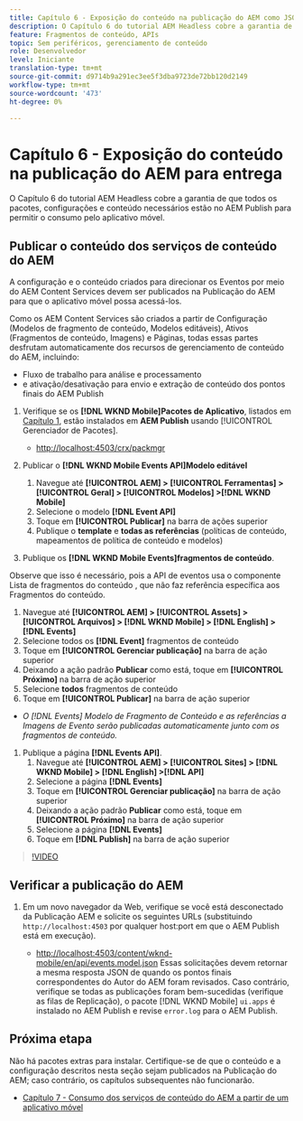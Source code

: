 ```yaml
---
title: Capítulo 6 - Exposição do conteúdo na publicação do AEM como JSON - Serviços de conteúdo
description: O Capítulo 6 do tutorial AEM Headless cobre a garantia de que todos os pacotes, configurações e conteúdo necessários estão no AEM Publish para permitir o consumo do aplicativo móvel.
feature: Fragmentos de conteúdo, APIs
topic: Sem periféricos, gerenciamento de conteúdo
role: Desenvolvedor
level: Iniciante
translation-type: tm+mt
source-git-commit: d9714b9a291ec3ee5f3dba9723de72bb120d2149
workflow-type: tm+mt
source-wordcount: '473'
ht-degree: 0%

---
```



# Capítulo 6 - Exposição do conteúdo na publicação do AEM para entrega

O Capítulo 6 do tutorial AEM Headless cobre a garantia de que todos os pacotes, configurações e conteúdo necessários estão no AEM Publish para permitir o consumo pelo aplicativo móvel.

## Publicar o conteúdo dos serviços de conteúdo do AEM

A configuração e o conteúdo criados para direcionar os Eventos por meio do AEM Content Services devem ser publicados na Publicação do AEM para que o aplicativo móvel possa acessá-los.

Como os AEM Content Services são criados a partir de Configuração (Modelos de fragmento de conteúdo, Modelos editáveis), Ativos (Fragmentos de conteúdo, Imagens) e Páginas, todas essas partes desfrutam automaticamente dos recursos de gerenciamento de conteúdo do AEM, incluindo:

* Fluxo de trabalho para análise e processamento
* e ativação/desativação para envio e extração de conteúdo dos pontos finais do AEM Publish

1. Verifique se os **[!DNL WKND Mobile]Pacotes de Aplicativo**, listados em [Capítulo 1](./chapter-1.md#wknd-mobile-application-packages), estão instalados em **AEM Publish** usando [!UICONTROL Gerenciador de Pacotes].
   * [http://localhost:4503/crx/packmgr](http://localhost:4503/crx/packmgr)

1. Publicar o **[!DNL WKND Mobile Events API]Modelo editável**
   1. Navegue até **[!UICONTROL AEM] > [!UICONTROL Ferramentas] > [!UICONTROL Geral] > [!UICONTROL Modelos] >[!DNL WKND Mobile]**
   1. Selecione o modelo **[!DNL Event API]**
   1. Toque em **[!UICONTROL Publicar]** na barra de ações superior
   1. Publique o **template** e **todas as referências** (políticas de conteúdo, mapeamentos de política de conteúdo e modelos)

1. Publique os **[!DNL WKND Mobile Events]fragmentos de conteúdo**.

Observe que isso é necessário, pois a API de eventos usa o componente Lista de fragmentos do conteúdo , que não faz referência específica aos Fragmentos do conteúdo.
1. Navegue até **[!UICONTROL AEM] > [!UICONTROL Assets] > [!UICONTROL Arquivos] > [!DNL WKND Mobile] > [!DNL English] >[!DNL Events]**
1. Selecione todos os **[!DNL Event]** fragmentos de conteúdo
1. Toque em **[!UICONTROL Gerenciar publicação]** na barra de ação superior
1. Deixando a ação padrão **Publicar** como está, toque em **[!UICONTROL Próximo]** na barra de ação superior
1. Selecione **todos** fragmentos de conteúdo
1. Toque em **[!UICONTROL Publicar]** na barra de ação superior
* *O [!DNL Events] Modelo de Fragmento de Conteúdo e as referências a Imagens de Evento serão publicadas automaticamente junto com os fragmentos de conteúdo.*

1. Publique a página **[!DNL Events API]**.
   1. Navegue até **[!UICONTROL AEM] > [!UICONTROL Sites] > [!DNL WKND Mobile] > [!DNL English] >[!DNL API]**
   1. Selecione a página **[!DNL Events]**
   1. Toque em **[!UICONTROL Gerenciar publicação]** na barra de ação superior
   1. Deixando a ação padrão **Publicar** como está, toque em **[!UICONTROL Próximo]** na barra de ação superior
   1. Selecione a página **[!DNL Events]**
   1. Toque em **[!DNL Publish]** na barra de ação superior

>[!VIDEO](https://video.tv.adobe.com/v/28343/?quality=12&learn=on)

## Verificar a publicação do AEM

1. Em um novo navegador da Web, verifique se você está desconectado da Publicação AEM e solicite os seguintes URLs (substituindo `http://localhost:4503` por qualquer host:port em que o AEM Publish está em execução).

   * [http://localhost:4503/content/wknd-mobile/en/api/events.model.json](http://localhost:4503/content/wknd-mobile/en/api/events.model.tidy.json)
   Essas solicitações devem retornar a mesma resposta JSON de quando os pontos finais correspondentes do Autor do AEM foram revisados. Caso contrário, verifique se todas as publicações foram bem-sucedidas (verifique as filas de Replicação), o pacote [!DNL WKND Mobile] `ui.apps` é instalado no AEM Publish e revise `error.log` para o AEM Publish.

## Próxima etapa

Não há pacotes extras para instalar. Certifique-se de que o conteúdo e a configuração descritos nesta seção sejam publicados na Publicação do AEM; caso contrário, os capítulos subsequentes não funcionarão.

* [Capítulo 7 - Consumo dos serviços de conteúdo do AEM a partir de um aplicativo móvel](./chapter-7.md)
